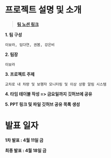 # 프로젝트 설명 및 소개
> [**팀 노션 링크**](https://lyrical-clave-2e3.notion.site/1ca02816610b80519306d6ed93eed64b?v=1ca02816610b800db511000c7b02c672)

**1. 팀 구성**
   
    이보라, 임다연, 권봄, 강은비

**2. 팀장**
   
    이보라

**3. 프로젝트 주제**
   
    교차로 내 차량 및 보행자 모니터링 및 이상 상황 알림 시스템

**4. 타임 테이블 작성 => 금요일까지 깃허브에 공유**

**5. PPT 링크 및 파일 깃허브 공유 목록 생성**

# 발표 일자

**1차 발표 : 4월 11일 금**

**최종 발표 : 4월 18일 금**
